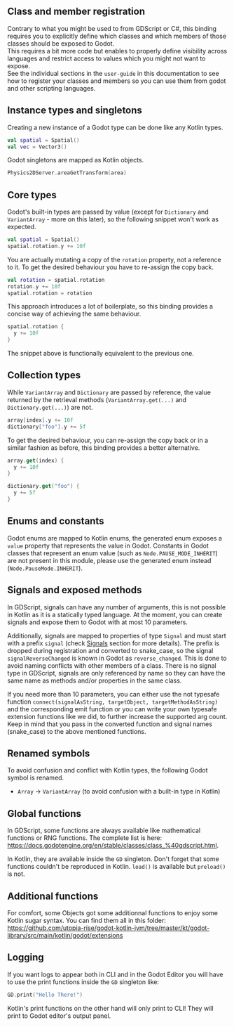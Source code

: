 ## Class and member registration
Contrary to what you might be used to from GDScript or C#, this binding requires you to explicitly define which classes
and which members of those classes should be exposed to Godot.  
This requires a bit more code but enables to properly define visibility across languages and restrict access to values 
which you might not want to expose.  
See the individual sections in the `user-guide` in this documentation to see how to register your classes and members so
you can use them from godot and other scripting languages.

## Instance types and singletons
Creating a new instance of a Godot type can be done like any Kotlin types.

```kt
val spatial = Spatial()
val vec = Vector3()
```

Godot singletons are mapped as Kotlin objects.

```kt
Physics2DServer.areaGetTransform(area)
```

## Core types
Godot's built-in types are passed by value (except for `Dictionary` and `VariantArray` - more on this later), so the following snippet won't work as expected.

```kotlin
val spatial = Spatial()
spatial.rotation.y += 10f
```

You are actually mutating a copy of the `rotation` property, not a reference to it. To get the desired behaviour you have to re-assign the copy back.

```kotlin
val rotation = spatial.rotation
rotation.y += 10f
spatial.rotation = rotation
``` 

This approach introduces a lot of boilerplate, so this binding provides a concise way of achieving the same behaviour.

```kotlin
spatial.rotation {
  y += 10f
}
```

The snippet above is functionally equivalent to the previous one.

## Collection types
While `VariantArray` and `Dictionary` are passed by reference, the value returned by the retrieval methods (`VariantArray.get(...)` and `Dictionary.get(...)`) are not.

```kotlin
array[index].y += 10f
dictionary["foo"].y += 5f
```

To get the desired behaviour, you can re-assign the copy back or in a similar fashion as before, this binding provides a better alternative.

```kotlin
array.get(index) {
  y += 10f
}

dictionary.get("foo") {
  y += 5f
}
``` 

## Enums and constants
Godot enums are mapped to Kotlin enums, the generated enum exposes a `value` property that represents the value in Godot. Constants in Godot classes that represent an enum value (such as `Node.PAUSE_MODE_INHERIT`) are not present in this module, please use the generated enum instead (`Node.PauseMode.INHERIT`).

## Signals and exposed methods
In GDScript, signals can have any number of arguments, this is not possible in Kotlin as it is a statically typed language. At the moment, you can create signals and expose them to Godot with at most 10 parameters.  

Additionally, signals are mapped to properties of type `Signal` and must start with a prefix `signal` (check [Signals](signals.md) section for more details). The prefix is dropped during registration and converted to snake_case, so the signal `signalReverseChanged` is known in Godot as `reverse_changed`. This is done to avoid naming conflicts with other members of a class. There is no signal type in GDScript, signals are only referenced by name so they can have the same name as methods and/or properties in the same class.  

If you need more than 10 parameters, you can either use the not typesafe function `connect(signalAsString, targetObject, targetMethodAsString)` and the corresponding emit function or you can write your own typesafe extension functions like we did, to further increase the supported arg count. Keep in mind that you pass in the converted function and signal names (snake_case) to the above mentioned functions.  

## Renamed symbols
To avoid confusion and conflict with Kotlin types, the following Godot symbol is renamed.

- `Array` -> `VariantArray` (to avoid confusion with a built-in type in Kotlin)

## Global functions

In GDScript, some functions are always available like mathematical functions or RNG functions. The complete list is here: https://docs.godotengine.org/en/stable/classes/class_%40gdscript.html.

In Kotlin, they are available inside the `GD` singleton. Don't forget that some functions couldn't be reproduced in Kotlin. `load()` is available but `preload()` is not.

## Additional functions

For comfort, some Objects got some additionnal functions to enjoy some Kotlin sugar syntax. You can find them all in this folder: https://github.com/utopia-rise/godot-kotlin-jvm/tree/master/kt/godot-library/src/main/kotlin/godot/extensions

## Logging
If you want logs to appear both in CLI and in the Godot Editor you will have to use the print functions inside the `GD` singleton like:

```kt
GD.print("Hello There!")
```

Kotlin's print functions on the other hand will only print to CLI! They will print to Godot editor's output panel.
